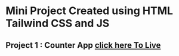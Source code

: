 # Mini Project Created using HTML Tailwind CSS and JS 


## Project 1 :  Counter App  <a href="https://couterappbynishit.netlify.app/"> click here To Live </a>

